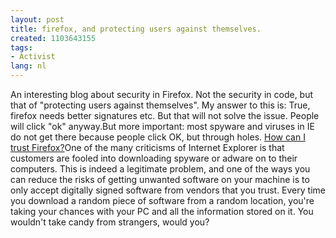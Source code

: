 ```yaml
---
layout: post
title: firefox, and protecting users against themselves.
created: 1103643155
tags:
- Activist
lang: nl
---
```

An interesting blog about security in Firefox. Not the security in code, but that of "protecting users against themselves". My answer to this is: True, firefox needs better signatures etc. But that will not solve the issue. People will click "ok" anyway.But more important: most spyware and viruses in IE do not get there because people click OK, but through holes. [How can I trust Firefox?](http://blogs.msdn.com/ptorr/archive/2004/12/20/327511.aspx "How can I trust Firefox?")<quote>One of the many criticisms of Internet Explorer is that customers are fooled into downloading spyware or adware on to their computers. This is indeed a legitimate problem, and one of the ways you can reduce the risks of getting unwanted software on your machine is to only accept digitally signed software from vendors that you trust. Every time you download a random piece of software from a random location, you're taking your chances with your PC and all the information stored on it. You wouldn't take candy from strangers, would you?</quote>

